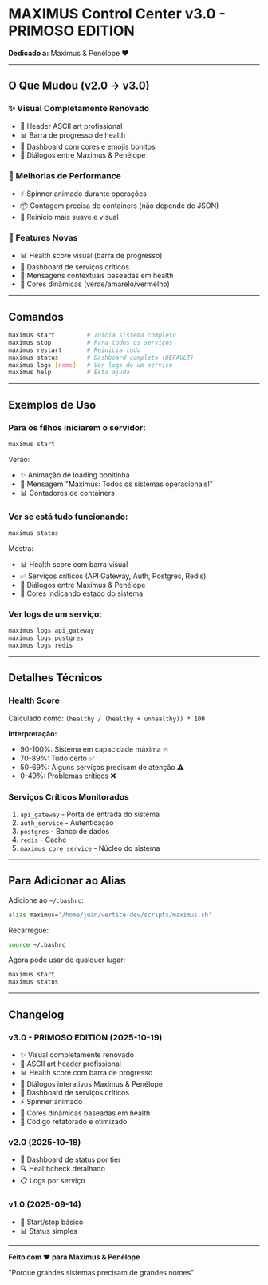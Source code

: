 # MAXIMUS Control Center v3.0 - PRIMOSO EDITION

**Dedicado a:** Maximus & Penélope ❤️

---

## O Que Mudou (v2.0 → v3.0)

### ✨ Visual Completamente Renovado
- 🎨 Header ASCII art profissional
- 📊 Barra de progresso de health
- 🎯 Dashboard com cores e emojis bonitos
- 💬 Diálogos entre Maximus & Penélope

### 🚀 Melhorias de Performance
- ⚡ Spinner animado durante operações
- 📦 Contagem precisa de containers (não depende de JSON)
- 🔄 Reinício mais suave e visual

### 🧠 Features Novas
- 📊 Health score visual (barra de progresso)
- 🎯 Dashboard de serviços críticos
- 💬 Mensagens contextuais baseadas em health
- 🎨 Cores dinâmicas (verde/amarelo/vermelho)

---

## Comandos

```bash
maximus start         # Inicia sistema completo
maximus stop          # Para todos os serviços
maximus restart       # Reinicia tudo
maximus status        # Dashboard completo (DEFAULT)
maximus logs [nome]   # Ver logs de um serviço
maximus help          # Esta ajuda
```

---

## Exemplos de Uso

### Para os filhos iniciarem o servidor:
```bash
maximus start
```

Verão:
- ✨ Animação de loading bonitinha
- 🎉 Mensagem "Maximus: Todos os sistemas operacionais!"
- 📊 Contadores de containers

### Ver se está tudo funcionando:
```bash
maximus status
```

Mostra:
- 📊 Health score com barra visual
- ✅ Serviços críticos (API Gateway, Auth, Postgres, Redis)
- 💬 Diálogos entre Maximus & Penélope
- 🎨 Cores indicando estado do sistema

### Ver logs de um serviço:
```bash
maximus logs api_gateway
maximus logs postgres
maximus logs redis
```

---

## Detalhes Técnicos

### Health Score
Calculado como: `(healthy / (healthy + unhealthy)) * 100`

**Interpretação:**
- 90-100%: Sistema em capacidade máxima 🔥
- 70-89%: Tudo certo ✅
- 50-69%: Alguns serviços precisam de atenção ⚠️
- 0-49%: Problemas críticos ❌

### Serviços Críticos Monitorados
1. `api_gateway` - Porta de entrada do sistema
2. `auth_service` - Autenticação
3. `postgres` - Banco de dados
4. `redis` - Cache
5. `maximus_core_service` - Núcleo do sistema

---

## Para Adicionar ao Alias

Adicione ao `~/.bashrc`:

```bash
alias maximus='/home/juan/vertice-dev/scripts/maximus.sh'
```

Recarregue:
```bash
source ~/.bashrc
```

Agora pode usar de qualquer lugar:
```bash
maximus start
maximus status
```

---

## Changelog

### v3.0 - PRIMOSO EDITION (2025-10-19)
- ✨ Visual completamente renovado
- 🎨 ASCII art header profissional
- 📊 Health score com barra de progresso
- 💬 Diálogos interativos Maximus & Penélope
- 🎯 Dashboard de serviços críticos
- ⚡ Spinner animado
- 🎨 Cores dinâmicas baseadas em health
- 🔄 Código refatorado e otimizado

### v2.0 (2025-10-18)
- 🎯 Dashboard de status por tier
- 🔍 Healthcheck detalhado
- 📋 Logs por serviço

### v1.0 (2025-09-14)
- 🚀 Start/stop básico
- 📊 Status simples

---

**Feito com ❤️ para Maximus & Penélope**

"Porque grandes sistemas precisam de grandes nomes"
